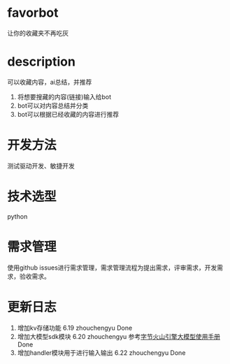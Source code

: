 # favorbot
让你的收藏夹不再吃灰

# description
可以收藏内容，ai总结，并推荐

1. 将想要搜藏的内容(链接)输入给bot
2. bot可以对内容总结并分类
3. bot可以根据已经收藏的内容进行推荐

# 开发方法
测试驱动开发、敏捷开发

# 技术选型
python

# 需求管理
使用github issues进行需求管理，需求管理流程为提出需求，评审需求，开发需求，验收需求。

# 更新日志
1. 增加kv存储功能 6.19 zhouchengyu Done
2. 增加大模型sdk模块 6.20 zhouchengyu 参考[字节火山引擎大模型使用手册](https://www.volcengine.com/docs/82379/1399008) Done
3. 增加handler模块用于进行输入输出 6.22 zhouchengyu Done